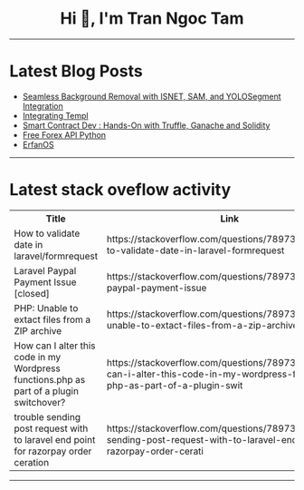 <h1 align="center">Hi 👋, I'm Tran Ngoc Tam</h1>

---

# Latest Blog Posts 
<!-- BLOG-POST-LIST:START -->
- [Seamless Background Removal with ISNET, SAM, and YOLOSegment Integration](https://dev.to/ishworrsubedii/seamless-background-removal-with-isnet-sam-and-yolosegment-integration-4b3f)
- [Integrating Templ](https://dev.to/caffeineordeath/integrating-templ-3j0m)
- [Smart Contract Dev : Hands-On with Truffle, Ganache and Solidity](https://dev.to/yessin_at_dev/smart-contract-dev-hands-on-with-truffle-ganache-and-solidity-27jm)
- [Free Forex API Python](https://dev.to/hard_value_42d13a1ea562bd/free-forex-api-python-24lh)
- [ErfanOS](https://dev.to/mr-3/erfanos-2ec5)
<!-- BLOG-POST-LIST:END -->

---

# Latest stack oveflow activity
<table>
  <tr><th>Title</th><th>Link</th></tr>
  <!-- STACKOVERFLOW:START --><tr><td>How to validate date in laravel/formrequest</td><td>https://stackoverflow.com/questions/78973452/how-to-validate-date-in-laravel-formrequest</td></tr><tr><td>Laravel Paypal Payment Issue [closed]</td><td>https://stackoverflow.com/questions/78973337/laravel-paypal-payment-issue</td></tr><tr><td>PHP: Unable to extact files from a ZIP archive</td><td>https://stackoverflow.com/questions/78973332/php-unable-to-extact-files-from-a-zip-archive</td></tr><tr><td>How can I alter this code in my Wordpress functions.php as part of a plugin switchover?</td><td>https://stackoverflow.com/questions/78973175/how-can-i-alter-this-code-in-my-wordpress-functions-php-as-part-of-a-plugin-swit</td></tr><tr><td>trouble sending post request with to laravel end point for razorpay order ceration</td><td>https://stackoverflow.com/questions/78973120/trouble-sending-post-request-with-to-laravel-end-point-for-razorpay-order-cerati</td></tr><!-- STACKOVERFLOW:END -->
</table>

---


